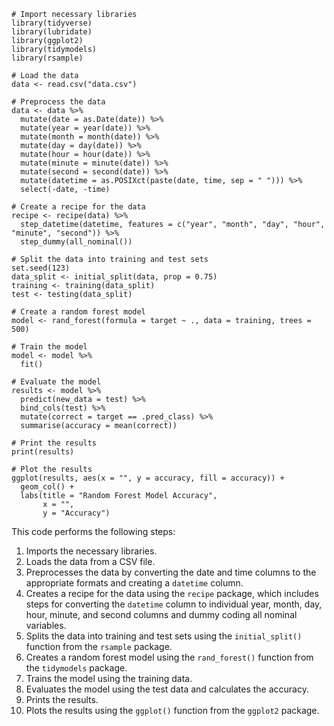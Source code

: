 ```
# Import necessary libraries
library(tidyverse)
library(lubridate)
library(ggplot2)
library(tidymodels)
library(rsample)

# Load the data
data <- read.csv("data.csv")

# Preprocess the data
data <- data %>%
  mutate(date = as.Date(date)) %>%
  mutate(year = year(date)) %>%
  mutate(month = month(date)) %>%
  mutate(day = day(date)) %>%
  mutate(hour = hour(date)) %>%
  mutate(minute = minute(date)) %>%
  mutate(second = second(date)) %>%
  mutate(datetime = as.POSIXct(paste(date, time, sep = " "))) %>%
  select(-date, -time)

# Create a recipe for the data
recipe <- recipe(data) %>%
  step_datetime(datetime, features = c("year", "month", "day", "hour", "minute", "second")) %>%
  step_dummy(all_nominal())

# Split the data into training and test sets
set.seed(123)
data_split <- initial_split(data, prop = 0.75)
training <- training(data_split)
test <- testing(data_split)

# Create a random forest model
model <- rand_forest(formula = target ~ ., data = training, trees = 500)

# Train the model
model <- model %>%
  fit()

# Evaluate the model
results <- model %>%
  predict(new_data = test) %>%
  bind_cols(test) %>%
  mutate(correct = target == .pred_class) %>%
  summarise(accuracy = mean(correct))

# Print the results
print(results)

# Plot the results
ggplot(results, aes(x = "", y = accuracy, fill = accuracy)) +
  geom_col() +
  labs(title = "Random Forest Model Accuracy",
       x = "",
       y = "Accuracy")
```

This code performs the following steps:

1. Imports the necessary libraries.
2. Loads the data from a CSV file.
3. Preprocesses the data by converting the date and time columns to the appropriate formats and creating a `datetime` column.
4. Creates a recipe for the data using the `recipe` package, which includes steps for converting the `datetime` column to individual year, month, day, hour, minute, and second columns and dummy coding all nominal variables.
5. Splits the data into training and test sets using the `initial_split()` function from the `rsample` package.
6. Creates a random forest model using the `rand_forest()` function from the `tidymodels` package.
7. Trains the model using the training data.
8. Evaluates the model using the test data and calculates the accuracy.
9. Prints the results.
10. Plots the results using the `ggplot()` function from the `ggplot2` package.